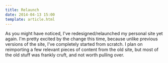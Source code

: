 ```yaml
---
title: Relaunch
date: 2014-04-13 15:00
template: article.html
---
```

As you might have noticed, I've redesigned/relaunched my personal site yet again. I'm pretty excited by the change this time, because unlike previous versions of the site, I've completely started from scratch. I plan on reimporting a few relevant pieces of content from the old site, but most of the old stuff was frankly cruft, and not worth pulling over.